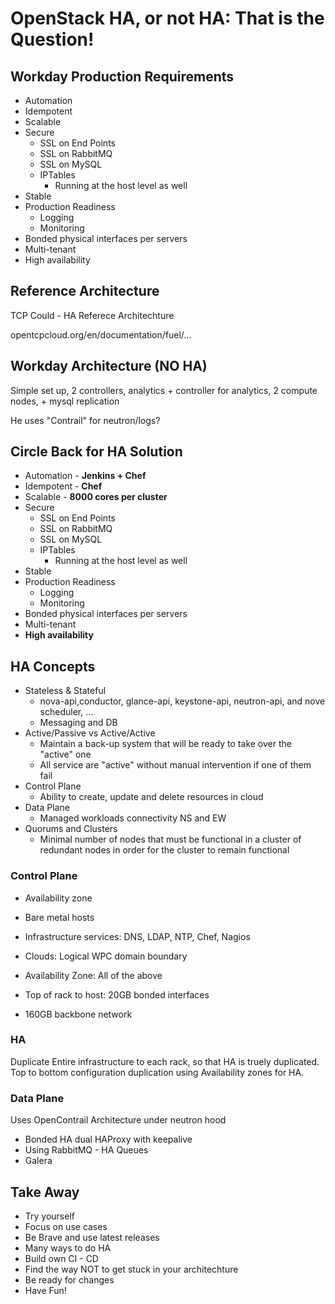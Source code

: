 # OpenStack HA, or not HA: That is the Question!

## Workday Production Requirements

* Automation
* Idempotent
* Scalable
* Secure
	* SSL on End Points
	* SSL on RabbitMQ
	* SSL on MySQL
	* IPTables
		* Running at the host level as well
* Stable
* Production Readiness
	* Logging
	* Monitoring
* Bonded physical interfaces per servers
* Multi-tenant
* High availability

## Reference Architecture

TCP Could - HA Referece Architechture

opentcpcloud.org/en/documentation/fuel/...

## Workday Architecture (NO HA)

Simple set up, 2 controllers, analytics + controller for analytics, 2 compute nodes, + mysql replication

He uses "Contrail" for neutron/logs?

## Circle Back for HA Solution

* Automation - **Jenkins + Chef**
* Idempotent - **Chef**
* Scalable - **8000 cores per cluster**
* Secure
	* SSL on End Points
	* SSL on RabbitMQ
	* SSL on MySQL
	* IPTables
		* Running at the host level as well
* Stable
* Production Readiness
	* Logging
	* Monitoring
* Bonded physical interfaces per servers
* Multi-tenant
* **High availability**

## HA Concepts

* Stateless & Stateful
	* nova-api,conductor, glance-api, keystone-api, neutron-api, and nove scheduler, ...
	* Messaging and DB
* Active/Passive vs Active/Active
	* Maintain a back-up system that will be ready to take over the "active" one
	* All service are "active" without manual intervention if one of them fail
* Control Plane
	* Ability to create, update and delete resources in cloud
* Data Plane
	* Managed workloads connectivity NS and EW
* Quorums and Clusters
	* Minimal number of nodes that must be functional in a cluster of redundant nodes in order for the cluster to remain functional

### Control Plane
* Availability zone
* Bare metal hosts
* Infrastructure services: DNS, LDAP, NTP, Chef, Nagios
* Clouds: Logical WPC domain boundary
* Availability Zone: All of the above


* Top of rack to host: 20GB bonded interfaces
* 160GB backbone network


### HA
Duplicate Entire infrastructure to each rack, so that HA is truely duplicated.  Top to bottom configuration duplication using Availability zones for HA.

### Data Plane
Uses OpenContrail Architecture under neutron hood

* Bonded HA dual HAProxy with keepalive
* Using RabbitMQ - HA Queues
* Galera

## Take Away
* Try yourself
* Focus on use cases
* Be Brave and use latest releases
* Many ways to do HA
* Build own CI - CD
* Find the way NOT to get stuck in your architechture
* Be ready for changes
* Have Fun!

